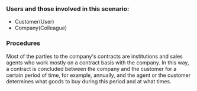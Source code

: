 ### Users and those involved in this scenario:
- Customer(User)
- Company(Colleague)

### Procedures
Most of the parties to the company's contracts are institutions and sales agents who work mostly on a contract basis with the company. In this way, a contract is concluded between the company and the customer for a certain period of time, for example, annually, and the agent or the customer determines what goods to buy during this period and at what times.
